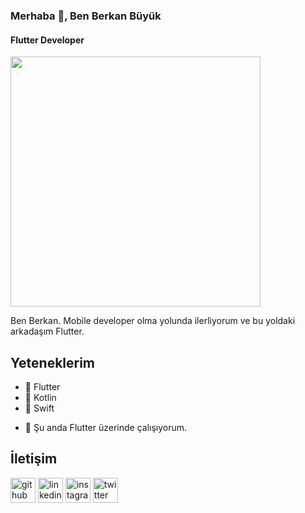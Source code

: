 ### Merhaba 👋, Ben Berkan Büyük
#### Flutter Developer

<img src="https://miro.medium.com/max/3960/0*HICLyAdNSIyT0ODU.jpg" width="400" height="400" />



Ben Berkan. Mobile developer olma yolunda ilerliyorum ve bu yoldaki arkadaşım Flutter.

## Yeteneklerim 
* 📱 Flutter
* 📱 Kotlin
* 📱 Swift

- 🔭 Şu anda Flutter üzerinde çalışıyorum.

## İletişim
[<img src='https://cdn.jsdelivr.net/npm/simple-icons@3.0.1/icons/github.svg' alt='github' height='40'>](https://github.com/BerkanBuyuk)  [<img src='https://cdn.jsdelivr.net/npm/simple-icons@3.0.1/icons/linkedin.svg' alt='linkedin' height='40'>](https://www.linkedin.com/in/berkan-b%C3%BCy%C3%BCk-b8540518a/)  [<img src='https://cdn.jsdelivr.net/npm/simple-icons@3.0.1/icons/instagram.svg' alt='instagram' height='40'>](https://www.instagram.com/brknbyk/)  [<img src='https://cdn.jsdelivr.net/npm/simple-icons@3.0.1/icons/twitter.svg' alt='twitter' height='40'>](https://twitter.com/brknbyk)  
